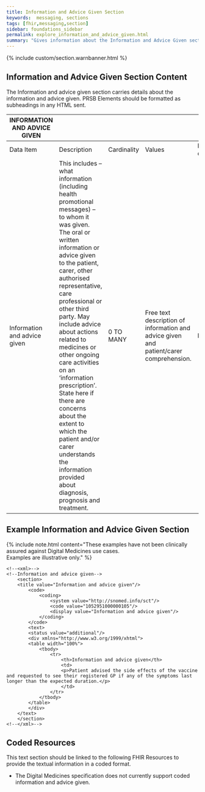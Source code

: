 ```yaml
---
title: Information and Advice Given Section
keywords:  messaging, sections
tags: [fhir,messaging,section]
sidebar: foundations_sidebar
permalink: explore_information_and_advice_given.html
summary: "Gives information about the Information and Advice Given section"
---
```


{% include custom/section.warnbanner.html %}

## Information and Advice Given Section Content ##
The Information and advice given section carries details about the information and advice given. PRSB Elements should be formatted as subheadings in any HTML sent.

| INFORMATION   AND ADVICE GIVEN |                                                                                                                                                                                                                                                                                                                                                                                                                                                                                                                                                                                       |             |                                                                                            |                                  |                          |
|--------------------------------|---------------------------------------------------------------------------------------------------------------------------------------------------------------------------------------------------------------------------------------------------------------------------------------------------------------------------------------------------------------------------------------------------------------------------------------------------------------------------------------------------------------------------------------------------------------------------------------|-------------|--------------------------------------------------------------------------------------------|----------------------------------|--------------------------|
| Data   Item                    | Description                                                                                                                                                                                                                                                                                                                                                                                                                                                                                                                                                                           | Cardinality | Values                                                                                     | Mandatory/required/     optional | FHIR Target              |
| Information and advice given   | This   includes     – what information (including health promotional messages)     – to whom it was given.          The oral or written information or advice given to the patient,     carer, other authorised representative, care professional or other third   party. May include advice about actions related to     medicines or other ongoing care activities on an ‘information     prescription’. State here if there are concerns about the extent     to which the patient and/or carer understands the information     provided about diagnosis, prognosis and treatment. | 0 TO MANY   | Free   text description of information and advice given and patient/carer   comprehension. | Required                         | Composition.section.text |

##  Example Information and Advice Given Section ##

{% include note.html content="These examples have not been clinically assured against Digital Medicines use cases.<br/>Examples are illustrative only." %}

```
<!--<xml>-->
<!--Information and advice given-->
	<section>
	<title value="Information and advice given"/>
		<code>
			<coding>
				<system value="http://snomed.info/sct"/>
				<code value="1052951000000105"/>
				<display value="Information and advice given"/>
			</coding>
		</code>
		<text>
		<status value="additional"/>
		<div xmlns="http://www.w3.org/1999/xhtml">
		<table width="100%">
			<tbody>
				<tr>
					<th>Information and advice given</th>
					<td>
					<p>Patient advised the side effects of the vaccine and requested to see their registered GP if any of the symptoms last longer than the expected duration.</p>
					</td>
				</tr>
			</tbody>
		</table>
		</div>
	</text>
	</section>
<!--</xml>-->
```

## Coded Resources ##

This text section should be linked to the following FHIR Resources to provide the textual information in a coded format.

- The Digital Medicines specification does not currently support coded information and advice given.

 








